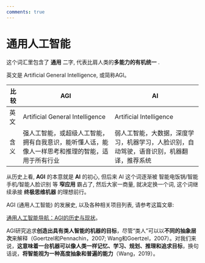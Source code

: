 ```yaml
---
comments: true
---
```

# 通用人工智能

这个词汇里包含了 **通用** 二字, 代表比肩人类的**多能力的有机统一** .

英文是 Artificial General Intelligence, 或简称AGI。

| 比较 | AGI                                                                                              | AI                                                                                       |
| ---- | ------------------------------------------------------------------------------------------------ | ---------------------------------------------------------------------------------------- |
| 英文 | Artificial General Intelligence                                                                  | Artificial Intelligence                                                                  |
| 含义 | 强人工智能，或超级人工智能，拥有自我意识，能听懂人话，能像人一样思考和推理的智能，适用于所有行业 | 弱人工智能，大数据，深度学习，机器学习，人脸识别，自动驾驶，语音识别，机器翻译，推荐系统 |

从历史上看, **AGI** 的本意就是 **AI** 的初心, 但后来 AI 这个词逐渐被 智能电饭锅/智能手机/智能人脸识别 等 **窄应用** 霸占了, 然后大家一商量, 就决定换一个词, 这个词继续承接 **终极思维机器** 的理想前行。

AGI (通用人工智能) 的发展史, 以及各种相关项目列表, 请参考这篇文章:

[通用人工智能导航：AGI的历史与现状](https://www.jiqizhixin.com/articles/2018-11-15-6)。


AGI研究追求**创造出具有类人智能的机器的目标**，尽管“类人”可以以**不同的抽象层次**来解释（Goertzel和Pennachin，2007; Wang和Goertzel，2007）。对我们来说，**这意味着一台机器可以像人类一样记忆、学习、规划、推理和追求目标**，换句话说，**将智能视为一种高度抽象和普遍的能力**（Wang，2019）。

